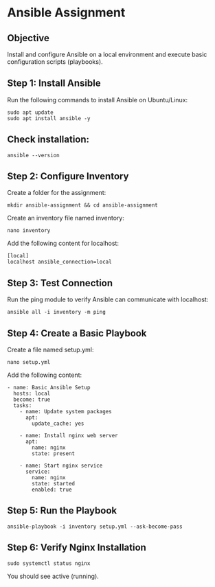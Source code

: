 # Ansible Assignment

## Objective
Install and configure Ansible on a local environment and execute basic configuration scripts (playbooks).


## Step 1: Install Ansible

Run the following commands to install Ansible on Ubuntu/Linux:

    sudo apt update
    sudo apt install ansible -y
    
## Check installation:

    ansible --version
    
## Step 2: Configure Inventory
Create a folder for the assignment:
    
    mkdir ansible-assignment && cd ansible-assignment

Create an inventory file named inventory:
    
    nano inventory
    
Add the following content for localhost:
    
    [local]
    localhost ansible_connection=local
    
## Step 3: Test Connection
Run the ping module to verify Ansible can communicate with localhost:
    
    ansible all -i inventory -m ping
    
## Step 4: Create a Basic Playbook
Create a file named setup.yml:
    
    nano setup.yml
    
Add the following content:
```
- name: Basic Ansible Setup
  hosts: local
  become: true
  tasks:
    - name: Update system packages
      apt:
        update_cache: yes

    - name: Install nginx web server
      apt:
        name: nginx
        state: present

    - name: Start nginx service
      service:
        name: nginx
        state: started
        enabled: true
```

## Step 5: Run the Playbook
    
    ansible-playbook -i inventory setup.yml --ask-become-pass
    
## Step 6: Verify Nginx Installation
    
    sudo systemctl status nginx
    

You should see active (running).








